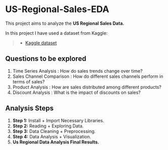 # US-Regional-Sales-EDA
This project aims to analyze the **US Regional Sales Data.**  

In this project I have used a dataset from Kaggle:
> - [Kaggle dataset](https://www.kaggle.com/datasets/talhabu/us-regional-sales-data)

## Questions to be explored
 1. Time Series Analysis : How do sales trends change over time?
 2. Sales Channel Comparison : How do different sales channels perform in terms of sales?
 3. Product Analysis : How are sales distributed among different products?
 4. Discount Analysis : What is the impact of discounts on sales?
 
## Analysis Steps

1. **Step 1:** Install + Import Necessary Libraries.
2. **Step 2:** Reading + Exploring Data.
3. **Step 3:** Data Cleaning + Preprocessing.
4. **Step 4:** Data Analysis + Visualization.
5. **Us Regional Data Analysis Final Results.**